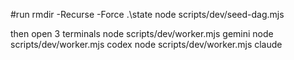 #run
rmdir -Recurse -Force .\state
node scripts/dev/seed-dag.mjs


then open 3 terminals
node scripts/dev/worker.mjs gemini
node scripts/dev/worker.mjs codex
node scripts/dev/worker.mjs claude

